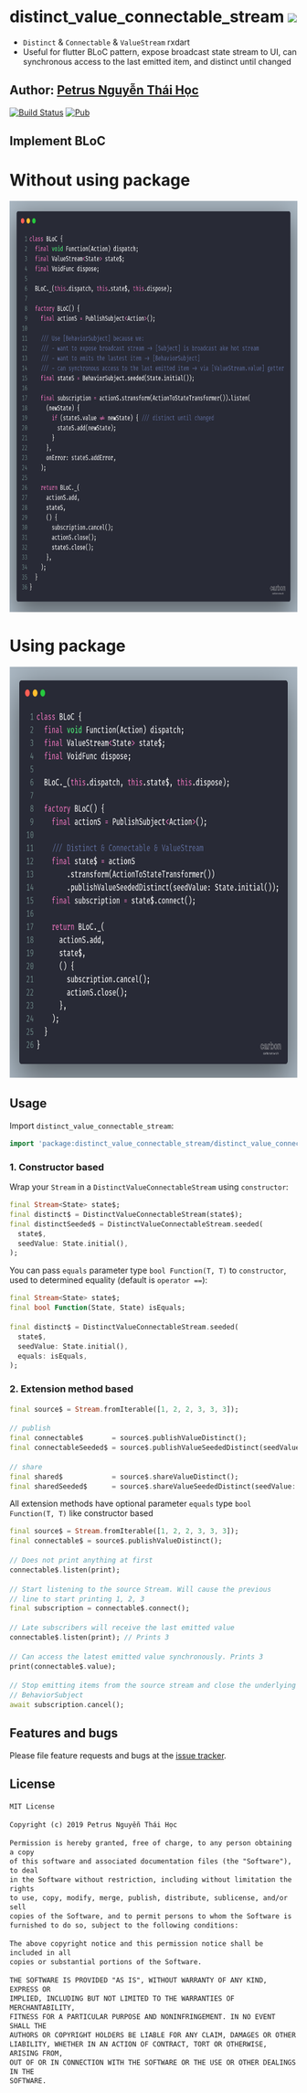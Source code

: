 # distinct_value_connectable_stream <img src="https://avatars3.githubusercontent.com/u/6407041?s=200&v=4" width="32">
- `Distinct` & `Connectable` & `ValueStream` rxdart
- Useful for flutter BLoC pattern, expose broadcast state stream to UI, can synchronous access to the last emitted item, and distinct until changed

## Author: [Petrus Nguyễn Thái Học](https://github.com/hoc081098)

[![Build Status](https://travis-ci.org/hoc081098/distinct_value_connectable_stream.svg?branch=master)](https://travis-ci.org/hoc081098/distinct_value_connectable_stream)
[![Pub](https://img.shields.io/pub/v/distinct_value_connectable_stream.svg)](https://pub.dartlang.org/packages/distinct_value_connectable_stream)

## Implement BLoC

 # Without using package
 
 <p align="center">
    <img src="https://raw.githubusercontent.com/hoc081098/hoc081098.github.io/master/distinct_value_connectable_stream/carbon%20(18).png" height="720"/>
 </p>
 
 # Using package
  
 <p align="center">
    <img src="https://github.com/hoc081098/hoc081098.github.io/raw/master/distinct_value_connectable_stream/carbon%20(19).png" height="720"/>
 </p>

## Usage

Import `distinct_value_connectable_stream`:

```dart
import 'package:distinct_value_connectable_stream/distinct_value_connectable_stream.dart';
```

### 1. Constructor based

Wrap your `Stream` in a `DistinctValueConnectableStream` using `constructor`:

```dart
final Stream<State> state$;
final distinct$ = DistinctValueConnectableStream(state$);
final distinctSeeded$ = DistinctValueConnectableStream.seeded(
  state$,
  seedValue: State.initial(),
);
```

You can pass `equals` parameter type `bool Function(T, T)` to `constructor`, used to determined equality (default is `operator ==`):

```dart
final Stream<State> state$;
final bool Function(State, State) isEquals;

final distinct$ = DistinctValueConnectableStream.seeded(
  state$,
  seedValue: State.initial(),
  equals: isEquals,
);
```

### 2. Extension method based

```dart
final source$ = Stream.fromIterable([1, 2, 2, 3, 3, 3]);

// publish
final connectable$       = source$.publishValueDistinct();
final connectableSeeded$ = source$.publishValueSeededDistinct(seedValue: 0);

// share
final shared$            = source$.shareValueDistinct();
final sharedSeeded$      = source$.shareValueSeededDistinct(seedValue: 0);
```

All extension methods have optional parameter `equals` type `bool Function(T, T)` like constructor based

```dart
final source$ = Stream.fromIterable([1, 2, 2, 3, 3, 3]);
final connectable$ = source$.publishValueDistinct();

// Does not print anything at first
connectable$.listen(print);

// Start listening to the source Stream. Will cause the previous
// line to start printing 1, 2, 3
final subscription = connectable$.connect();

// Late subscribers will receive the last emitted value
connectable$.listen(print); // Prints 3

// Can access the latest emitted value synchronously. Prints 3
print(connectable$.value);

// Stop emitting items from the source stream and close the underlying
// BehaviorSubject
await subscription.cancel();
```

## Features and bugs

Please file feature requests and bugs at the [issue tracker][tracker].

[tracker]: https://github.com/hoc081098/distinct_value_connectable_stream/issues

License
-------
    MIT License

    Copyright (c) 2019 Petrus Nguyễn Thái Học

    Permission is hereby granted, free of charge, to any person obtaining a copy
    of this software and associated documentation files (the "Software"), to deal
    in the Software without restriction, including without limitation the rights
    to use, copy, modify, merge, publish, distribute, sublicense, and/or sell
    copies of the Software, and to permit persons to whom the Software is
    furnished to do so, subject to the following conditions:

    The above copyright notice and this permission notice shall be included in all
    copies or substantial portions of the Software.

    THE SOFTWARE IS PROVIDED "AS IS", WITHOUT WARRANTY OF ANY KIND, EXPRESS OR
    IMPLIED, INCLUDING BUT NOT LIMITED TO THE WARRANTIES OF MERCHANTABILITY,
    FITNESS FOR A PARTICULAR PURPOSE AND NONINFRINGEMENT. IN NO EVENT SHALL THE
    AUTHORS OR COPYRIGHT HOLDERS BE LIABLE FOR ANY CLAIM, DAMAGES OR OTHER
    LIABILITY, WHETHER IN AN ACTION OF CONTRACT, TORT OR OTHERWISE, ARISING FROM,
    OUT OF OR IN CONNECTION WITH THE SOFTWARE OR THE USE OR OTHER DEALINGS IN THE
    SOFTWARE.
